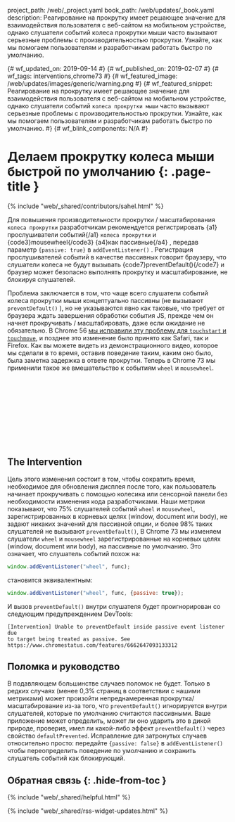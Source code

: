 project_path: /web/_project.yaml
book_path: /web/updates/_book.yaml
description: Реагирование на прокрутку имеет решающее значение для взаимодействия пользователя с веб-сайтом на мобильном устройстве, однако слушатели событий колеса прокрутки мыши часто вызывают серьезные проблемы с производительностью прокрутки. Узнайте, как мы помогаем пользователям и разработчикам работать быстро по умолчанию.

{# wf_updated_on: 2019-09-14 #} {# wf_published_on: 2019-02-07 #} {# wf_tags:
interventions,chrome73 #} {# wf_featured_image:
/web/updates/images/generic/warning.png #} {# wf_featured_snippet: Реагирование
на прокрутку имеет решающее значение для взаимодействия пользователя с
веб-сайтом на мобильном устройстве, однако слушатели событий <code>колеса
прокрутки мыши</code> часто вызывают серьезные проблемы с производительностью
прокрутки. Узнайте, как мы помогаем пользователям и разработчикам работать
быстро по умолчанию. #} {# wf_blink_components: N/A #}

# Делаем прокрутку колеса мыши быстрой по умолчанию {: .page-title }

{% include "web/_shared/contributors/sahel.html" %}

Для повышения производительности прокрутки / масштабирования `колеса прокрутки`
разработчикам рекомендуется регистрировать {a1}прослушиватели событий{/a1}
`колеса прокрутки` и {code3}mousewheel{/code3} {a4}как пассивные{/a4} , передав
параметр `{passive: true}` в `addEventListener()` . Регистрация прослушивателей
событий в качестве пассивных говорит браузеру, что слушатели колеса не будут
вызывать {code7}preventDefault(){/code7} и браузер может безопасно выполнять
прокрутку и масштабирование, не блокируя слушателей.

Проблема заключается в том, что чаще всего слушатели событий колеса прокрутки
мыши концептуально пассивны (не вызывают `preventDefault()` ), но не указываются
явно как таковые, что требует от браузера ждать завершения обработки события JS,
прежде чем он начнет прокручивать / масштабировать, даже если ожидание не
обязательно. В Chrome 56 [мы исправили эту проблему для `touchstart` и
`touchmove`](/web/updates/2017/01/scrolling-intervention), и позднее это
изменение было принято как Safari, так и Firefox. Как вы можете видеть из
демонстрационного видео, которое мы сделали в то время, оставив поведение таким,
каким оно было, была заметна задержка в ответе прокрутки. Теперь в Chrome 73 мы
применили такое же вмешательство к событиям `wheel` и `mousewheel`.

<div class="video-wrapper">
<iframe class="devsite-embedded-youtube-video" data-video-id="65VMej8n23A"
data-autohide="1" data-showinfo="0" frameborder="0" allowfullscreen>
  </iframe>
</div>

## The Intervention

Цель этого изменения состоит в том, чтобы сократить время, необходимое для
обновления дисплея после того, как пользователь начинает прокручивать с помощью
колесика или сенсорной панели без необходимости изменения кода разработчиками.
Наши метрики показывают, что 75% слушателей событий `wheel` и `mousewheel`,
зарегистрированных в корневых целях (window, document или body), не задают
никаких значений для пассивной опции, и более 98% таких слушателей не вызывают
`preventDefault()`, В Chrome 73 мы изменяем слушатели `wheel` и `mousewheel`
зарегистрированные на корневых целях (window, document или body), на пассивные
по умолчанию. Это означает, что слушатель событий похож на:

```js
window.addEventListener("wheel", func);
```

становится эквивалентным:

```js
window.addEventListener("wheel", func, {passive: true});
```

И вызов `preventDefault()` внутри слушателя будет проигнорирован со следующим
предупреждением DevTools:

```
[Intervention] Unable to preventDefault inside passive event listener due
to target being treated as passive. See https://www.chromestatus.com/features/6662647093133312
```

## Поломка и руководство

В подавляющем большинстве случаев поломок не будет. Только в редких случаях
(менее 0,3% страниц в соответствии с нашими метриками) может произойти
непреднамеренная прокрутка/масштабирование из-за того, что `preventDefault()`
игнорируется внутри слушателей, которые по умолчанию считаются пассивными. Ваше
приложение может определить, может ли оно ударить это в дикой природе, проверив,
имел ли какой-либо эффект `preventDefault()` через свойство `defaultPrevented`.
Исправление для затронутых случаев относительно просто: передайте `{passive:
false}` в `addEventListener()` чтобы переопределить поведение по умолчанию и
сохранить слушатель событий как блокирующий.

## Обратная связь {: .hide-from-toc }

{% include "web/_shared/helpful.html" %}

<div class="clearfix"></div>

{% include "web/_shared/rss-widget-updates.html" %}
